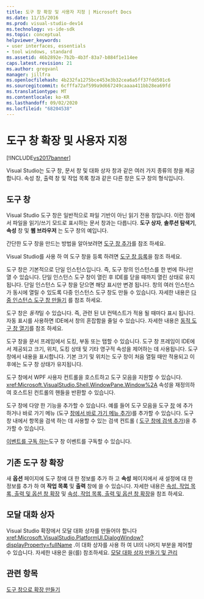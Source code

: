 ```yaml
---
title: 도구 창 확장 및 사용자 지정 | Microsoft Docs
ms.date: 11/15/2016
ms.prod: visual-studio-dev14
ms.technology: vs-ide-sdk
ms.topic: conceptual
helpviewer_keywords:
- user interfaces, essentials
- tool windows, standard
ms.assetid: 46b2892e-7b2b-4b3f-83a7-b884f1e114ee
caps.latest.revision: 21
ms.author: gregvanl
manager: jillfra
ms.openlocfilehash: 4b232fa1275bce453e3b32cea6a5ff37fdd501c6
ms.sourcegitcommit: 6cfffa72af599a9d667249caaaa411bb28ea69fd
ms.translationtype: MT
ms.contentlocale: ko-KR
ms.lasthandoff: 09/02/2020
ms.locfileid: "68204538"
---
```

# <a name="extending-and-customizing-tool-windows"></a>도구 창 확장 및 사용자 지정
[!INCLUDE[vs2017banner](../includes/vs2017banner.md)]

Visual Studio는 도구 창, 문서 창 및 대화 상자 창과 같은 여러 가지 종류의 창을 제공 합니다. 속성 창, 출력 창 및 작업 목록 창과 같은 다른 창은 도구 창의 형식입니다.  
  
## <a name="tool-windows"></a>도구 창  
 Visual Studio 도구 창은 일반적으로 파일 기반이 아닌 읽기 전용 창입니다. 이런 점에서 파일을 읽기/쓰기 모드로 표시하는 문서 창과는 다릅니다. **도구 상자**, **솔루션 탐색기**, **속성** 창 및 **웹 브라우저** 는 도구 창의 예입니다.  
  
 간단한 도구 창을 만드는 방법을 알아보려면 [도구 창 추가](../extensibility/adding-a-tool-window.md)를 참조 하세요.  
  
 Visual Studio를 사용 하 여 도구 창을 등록 하려면 [도구 창 등록](../extensibility/registering-a-tool-window.md)을 참조 하세요.  
  
 도구 창은 기본적으로 단일 인스턴스입니다. 즉, 도구 창의 인스턴스를 한 번에 하나만 열 수 있습니다. 단일 인스턴스 도구 창이 열린 후 IDE를 닫을 때까지 열린 상태로 유지됩니다. 단일 인스턴스 도구 창을 닫으면 해당 표시만 변경 됩니다. 창의 여러 인스턴스가 동시에 열릴 수 있도록 다중 인스턴스 도구 창도 만들 수 있습니다. 자세한 내용은 [다중 인스턴스 도구 창 만들기](../extensibility/creating-a-multi-instance-tool-window.md) 를 참조 하세요.  
  
 도구 창은 *동적*일 수 있습니다. 즉, 관련 된 UI 컨텍스트가 적용 될 때마다 표시 됩니다. 자동 표시를 사용하면 IDE에서 창의 혼잡함을 줄일 수 있습니다. 자세한 내용은 [동적 도구 창 열기](../extensibility/opening-a-dynamic-tool-window.md)를 참조 하세요.  
  
 도구 창을 문서 프레임에서 도킹, 부동 또는 탭할 수 있습니다. 도구 창 프레임이 IDE에서 제공되고 크기, 위치, 도킹 상태 및 기타 영구적 속성을 제어하는 데 사용됩니다. 도구 창에서 내용을 표시합니다. 기본 크기 및 위치는 도구 창이 처음 열릴 때만 적용되고 이후에는 도구 창 상태가 유지됩니다.  
  
 도구 창에서 WPF 사용자 컨트롤을 호스트하고 도구 모음을 지원할 수 있습니다. <xref:Microsoft.VisualStudio.Shell.WindowPane.Window%2A> 속성을 재정의하여 호스트된 컨트롤의 핸들을 반환할 수 있습니다.  
  
 도구 창에 다양 한 기능을 추가할 수 있습니다. 예를 들어 도구 모음을 도구 [창](../extensibility/adding-a-toolbar-to-a-tool-window.md) 에 추가 하거나 바로 가기 메뉴 (도구 [창에서 바로 가기 메뉴 추가](../extensibility/adding-a-shortcut-menu-in-a-tool-window.md))를 추가할 수 있습니다. 도구 창 내에서 항목을 검색 하는 데 사용할 수 있는 검색 컨트롤 ( [도구 창에 검색 추가](../extensibility/adding-search-to-a-tool-window.md))을 추가할 수 있습니다.  
  
 [이벤트를 구독 하는](../extensibility/subscribing-to-an-event.md)도구 창 이벤트를 구독할 수 있습니다.  
  
## <a name="extending-existing-tool-windows"></a>기존 도구 창 확장  
 새 **옵션** 페이지에 도구 창에 대 한 정보를 추가 하 고 **속성** 페이지에서 새 설정에 대 한 정보를 추가 하 여 **작업 목록** 및 **출력** 창에 쓸 수 있습니다. 자세한 내용은 [속성, 작업 목록, 출력 및 옵션 창 확장](../extensibility/extending-the-properties-task-list-output-and-options-windows.md) 및 [속성, 작업 목록, 출력 및 옵션 창 확장](../extensibility/extending-the-properties-task-list-output-and-options-windows.md)을 참조 하세요.  
  
## <a name="modal-dialog-boxes"></a>모달 대화 상자  
 Visual Studio 확장에서 모달 대화 상자를 만들어야 합니다 <xref:Microsoft.VisualStudio.PlatformUI.DialogWindow?displayProperty=fullName> .이 대화 상자를 사용 하 여 UI의 나머지 부분을 제어할 수 있습니다. 자세한 내용은 을(를) 참조하세요. [모달 대화 상자 만들기 및 관리](../extensibility/creating-and-managing-modal-dialog-boxes.md)  
  
## <a name="see-also"></a>관련 항목  
 [도구 창으로 확장 만들기](../extensibility/creating-an-extension-with-a-tool-window.md)
